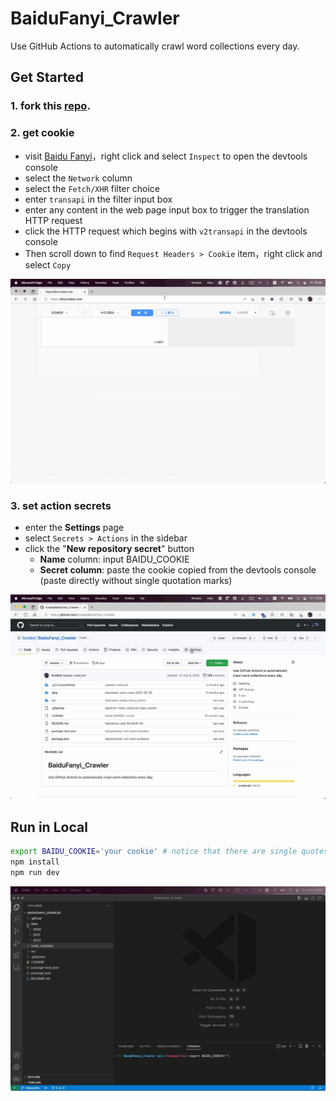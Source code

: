 # BaiduFanyi_Crawler
Use GitHub Actions to automatically crawl word collections every day.

## Get Started

### 1. fork this [repo](https://github.com/licoded/BaiduFanyi_Crawler).

### 2. get cookie

- visit [Baidu Fanyi](https://fanyi.baidu.com/)，right click and select `Inspect` to open the devtools console
- select the `Network` column
- select the `Fetch/XHR` filter choice
- enter `transapi` in the filter input box
- enter any content in the web page input box to trigger the translation HTTP request
- click the HTTP request which begins with `v2transapi` in the devtools console
- Then scroll down to find `Request Headers > Cookie` item，right click and select `Copy`

![get_cookie](./assets/gifs/01.get_cookie_cut.gif)

### 3. set action secrets

- enter the **Settings** page
- select `Secrets > Actions` in the sidebar 
- click the "**New repository secret**" button
  - **Name** column: input BAIDU_COOKIE
  - **Secret column**: paste the cookie copied from the devtools console (paste directly without single quotation marks)

![set_secrets](./assets/gifs/03.set_secrets_cut.gif)

## Run in Local

```bash
export BAIDU_COOKIE='your cookie' # notice that there are single quotes
npm install
npm run dev
```

![local_run](./assets/gifs/02.local_run_cut.gif)

